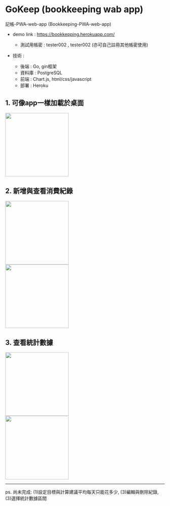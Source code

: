 # GoKeep (bookkeeping wab app)
記帳-PWA-web-app (Bookkeeping-PWA-web-app)

* demo link : https://bookkepping.herokuapp.com/
  * 測試用帳密 : tester002 , tester002 (亦可自己註冊其他帳密使用)

* 技術 :
  * 後端 : Go, gin框架
  * 資料庫 : PostgreSQL
  * 前端 : Chart.js, html/css/javascript
  * 部署 : Heroku

## 1. 可像app一樣加載於桌面
<img src="https://github.com/Yu-Zhuang/bookkeeping/blob/main/demoscreen/64978.png" width="200">

## 2. 新增與查看消費紀錄
<img src="https://github.com/Yu-Zhuang/bookkeeping/blob/main/demoscreen/64975.png" width="200" style="display: block;">
<img src="https://github.com/Yu-Zhuang/bookkeeping/blob/main/demoscreen/64976.png" width="200" style="display: block;">

## 3. 查看統計數據
<img src="https://github.com/Yu-Zhuang/bookkeeping/blob/main/demoscreen/64974.png" width="200" style="display: block;">
<img src="https://github.com/Yu-Zhuang/bookkeeping/blob/main/demoscreen/65117.png" width="200" style="display: block;">

--- 
ps. 尚未完成: (1)設定目標與計算建議平均每天只能花多少, (3)編輯與刪除紀錄, (3)選擇統計數據區間

